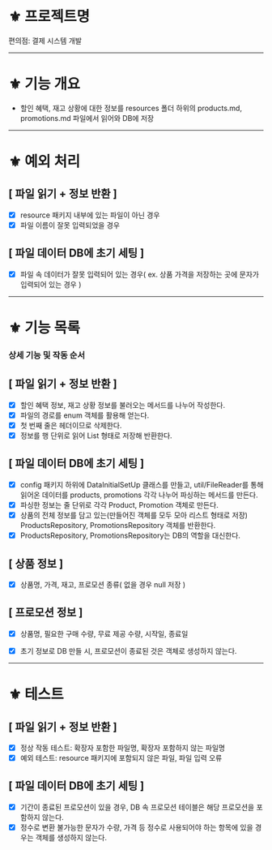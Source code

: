 # ⚜️ 프로젝트명
편의점: 결제 시스템 개발
<hr>

# ⚜️ 기능 개요
- 할인 혜택, 재고 상황에 대한 정보를 resources 폴더 하위의 products.md, promotions.md 파일에서 읽어와 DB에 저장
<hr>

# ⚜️ 예외 처리
## [ 파일 읽기 + 정보 반환 ]
- [x] resource 패키지 내부에 있는 파일이 아닌 경우
- [x] 파일 이름이 잘못 입력되었을 경우

## [ 파일 데이터 DB에 초기 세팅 ]
- [x] 파일 속 데이터가 잘못 입력되어 있는 경우( ex. 상품 가격을 저장하는 곳에 문자가 입력되어 있는 경우 )

<hr>

# ⚜️ 기능 목록
### 상세 기능 및 작동 순서
## [ 파일 읽기 + 정보 반환 ]
- [x] 할인 혜택 정보, 재고 상황 정보를 불러오는 메서드를 나누어 작성한다.
- [x] 파일의 경로를 enum 객체를 활용해 얻는다.
- [x] 첫 번째 줄은 헤더이므로 삭제한다.
- [x] 정보를 행 단위로 읽어 List<String> 형태로 저장해 반환한다.

## [ 파일 데이터 DB에 초기 세팅 ]
- [x] config 패키지 하위에 DataInitialSetUp 클래스를 만들고, util/FileReader를 통해 읽어온 데이터를 products, promotions 각각 나누어 파싱하는 메서드를 만든다.
- [x] 파싱한 정보는 줄 단위로 각각 Product, Promotion 객체로 만든다.
- [x] 상품의 전체 정보를 담고 있는(만들어진 객체를 모두 모아 리스트 형태로 저장) ProductsRepository, PromotionsRepository 객체를 반환한다.
- [x] ProductsRepository, PromotionsRepository는 DB의 역할을 대신한다. 

## [ 상품 정보 ]
- [x] 상품명, 가격, 재고, 프로모션 종류( 없을 경우 null 저장 )

## [ 프로모션 정보 ]
- [x] 상품명, 필요한 구매 수량, 무료 제공 수량, 시작일, 종료일
- [x] 초기 정보로 DB 만들 시, 프로모션이 종료된 것은 객체로 생성하지 않는다.


<hr>

# ⚜️ 테스트
## [ 파일 읽기 + 정보 반환 ]
- [x] 정상 작동 테스트: 확장자 포함한 파일명, 확장자 포함하지 않는 파일명
- [x] 예외 테스트: resource 패키지에 포함되지 않은 파일, 파일 입력 오류

## [ 파일 데이터 DB에 초기 세팅 ]
- [x] 기간이 종료된 프로모션이 있을 경우, DB 속 프로모션 테이블은 해당 프로모션을 포함하지 않는다. 
- [x] 정수로 변환 불가능한 문자가 수량, 가격 등 정수로 사용되어야 하는 항목에 있을 경우는 객체를 생성하지 않는다. 